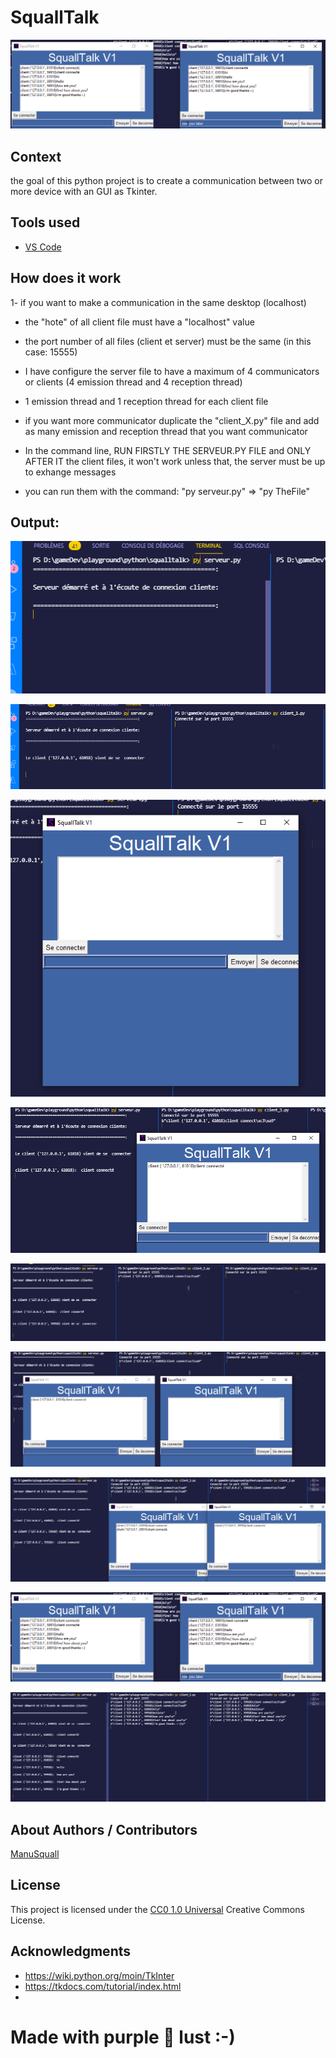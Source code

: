 <!-- Repository git : https://github.com/ManuSquall/squalltalk -->
# SquallTalk

<!-- Description -->
![output8](/readme/output8.png)

## Context
<!-- Why am i making this -->
the goal of this python project is to create a communication between two or more device with an GUI as Tkinter.

## Tools used
<!-- Packages, external librairies, IDE, utilitaries used -->
* [VS Code](https://code.visualstudio.com/)


## How does it work
<!-- What we have to do to make it work/run -->
1- if you want to make a communication in the same desktop (localhost)

* the "hote" of all client file must have a "localhost" value
* the port number of all files (client et server) must be the same (in this case: 15555)
* I have configure the server file to have a maximum of 4 communicators or clients (4 emission thread and 4 reception thread)
* 1 emission thread and 1 reception thread for each client file
* if you want more communicator duplicate the "client_X.py" file and add as many emission and reception thread that you want communicator


* In the command line, RUN FIRSTLY THE SERVEUR.PY FILE and ONLY AFTER IT the client files, it won't work unless that, the server must be up to exhange messages
* you can run them with the command: "py serveur.py" => "py TheFile"



## Output:

<!-- What the result is supposed to be -->

![output1](/readme/output1.png)

![output2](/readme/output2.png)

![output3](/readme/output3.png)

![output4](/readme/output4.png)

![output5](/readme/output5.png)

![output6](/readme/output6.png)

![output7](/readme/output7.png)

![output8](/readme/output8.png)

![output9](/readme/output9.png)



## About Authors / Contributors

[ManuSquall](https://manusquall.azurewebsites.net/)

## License

This project is licensed under the [CC0 1.0 Universal](https://creativecommons.org/) Creative Commons License.


## Acknowledgments
<!-- inspiration, research stuff -->
* https://wiki.python.org/moin/TkInter
* https://tkdocs.com/tutorial/index.html
*


# Made with purple 💜 lust :-)
